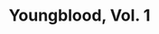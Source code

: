 ---
title: "Youngblood, Vol. 1"
issue: 0A
issue_nr: 0
full_title: ""
subtitle: ""
story_arc: ""
crossover: ""
variant: ""
publisher: Image Comics
creators: 
  - Dan Slott
  - Chris Cooper
  - Fabian Nicieza
release_date: Dec 1992
release_year: 1992
genre:
  - Action
  - Adventure
  - Super-Heroes
format: Comic
pages: 32
signed_by: ""
price: 1.95
---
